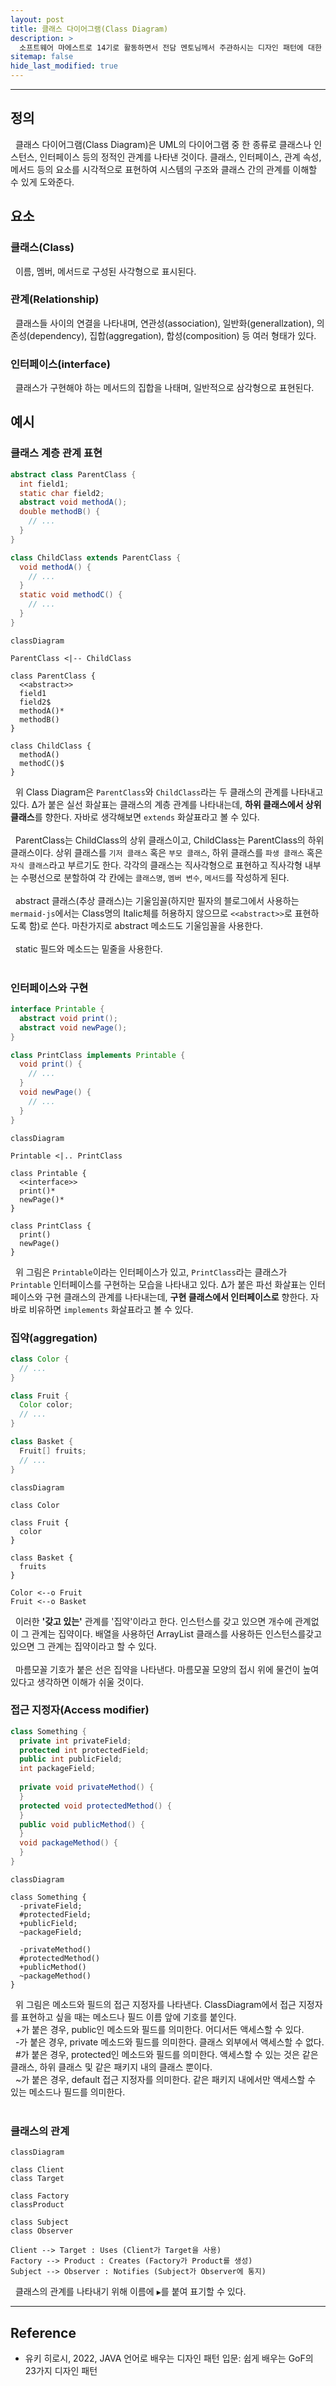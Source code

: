 ```yaml
---
layout: post
title: 클래스 다이어그램(Class Diagram)
description: >
  소프트웨어 마에스트로 14기로 활동하면서 전담 멘토님께서 주관하시는 디자인 패턴에 대한 스터디에 참여하게 되었고, 도서 및 스터디를 통해 얻은 지식들을 공유하고자 게시글을 작성하게 되었다.
sitemap: false
hide_last_modified: true
---
```


---

## 정의

&nbsp; 클래스 다이어그램(Class Diagram)은 UML의 다이어그램 중 한 종류로 클래스나 인스턴스, 인터페이스 등의 정적인 관계를 나타낸 것이다. 클래스, 인터페이스, 관계 속성, 메서드 등의 요소를 시각적으로 표현하여 시스템의 구조와 클래스 간의 관계를 이해할 수 있게 도와준다.

## 요소

### 클래스(Class)

&nbsp; 이름, 멤버, 메서드로 구성된 사각형으로 표시된다.

### 관계(Relationship)

&nbsp; 클래스들 사이의 연결을 나타내며, 연관성(association), 일반화(generallzation), 의존성(dependency), 집합(aggregation), 합성(composition) 등 여러 형태가 있다.

### 인터페이스(interface)

&nbsp; 클래스가 구현해야 하는 메서드의 집합을 나태며, 일반적으로 삼각형으로 표현된다.

## 예시

### 클래스 계층 관계 표현

```java
abstract class ParentClass {
  int field1;
  static char field2;
  abstract void methodA();
  double methodB() {
    // ...
  }
}

class ChildClass extends ParentClass {
  void methodA() {
    // ...
  }
  static void methodC() {
    // ...
  }
}
```

```mermaid
classDiagram

ParentClass <|-- ChildClass

class ParentClass {
  <<abstract>>
  field1
  field2$
  methodA()*
  methodB()
}

class ChildClass {
  methodA()
  methodC()$
}
```

&nbsp; 위 Class Diagram은 `ParentClass`와 `ChildClass`라는 두 클래스의 관계를 나타내고 있다. Δ가 붙은 실선 화살표는 클래스의 계층 관계를 나타내는데, **하위 클래스에서 상위 클래스**를 향한다. 자바로 생각해보면 `extends` 화살표라고 볼 수 있다.<br><br>
&nbsp; ParentClass는 ChildClass의 상위 클래스이고, ChildClass는 ParentClass의 하위 클래스이다. 상위 클래스를 `기저 클래스` 혹은 `부모 클래스`, 하위 클래스를 `파생 클래스` 혹은 `자식 클래스`라고 부르기도 한다. 각각의 클래스는 직사각형으로 표현하고 직사각형 내부는 수평선으로 분할하여 각 칸에는 `클래스명`, `멤버 변수`, `메서드`를 작성하게 된다.<br><br>
&nbsp; abstract 클래스(추상 클래스)는 기울임꼴(하지만 필자의 블로그에서 사용하는 `mermaid-js`에서는 Class명의 Italic체를 허용하지 않으므로 `<<abstract>>`로 표현하도록 함)로 쓴다. 마찬가지로 abstract 메소드도 기울임꼴을 사용한다.<br><br>
&nbsp; static 필드와 메소드는 밑줄을 사용한다.<br><br>

### 인터페이스와 구현

```java
interface Printable {
  abstract void print();
  abstract void newPage();
}

class PrintClass implements Printable {
  void print() {
    // ...
  }
  void newPage() {
    // ...
  }
}
```

```mermaid
classDiagram

Printable <|.. PrintClass

class Printable {
  <<interface>>
  print()*
  newPage()*
}

class PrintClass {
  print()
  newPage()
}

```

&nbsp; 위 그림은 `Printable`이라는 인터페이스가 있고, `PrintClass`라는 클래스가 `Printable` 인터페이스를 구현하는 모습을 나타내고 있다. Δ가 붙은 파선 화살표는 인터페이스와 구현 클래스의 관계를 나타내는데, **구현 클래스에서 인터페이스로** 향한다. 자바로 비유하면 `implements` 화살표라고 볼 수 있다.

### 집약(aggregation)

```java
class Color {
  // ...
}

class Fruit {
  Color color;
  // ...
}

class Basket {
  Fruit[] fruits;
  // ...
}
```

```mermaid
classDiagram

class Color

class Fruit {
  color
}

class Basket {
  fruits
}

Color <--o Fruit
Fruit <--o Basket
```

&nbsp; 이러한 **'갖고 있는'** 관계를 '집약'이라고 한다. 인스턴스를 갖고 있으면 개수에 관계없이 그 관계는 집약이다. 배열을 사용하던 ArrayList 클래스를 사용하든 인스턴스를갖고 있으면 그 관계는 집약이라고 할 수 있다.<br><br>
&nbsp; 마름모꼴 기호가 붙은 선은 집약을 나타낸다. 마름모꼴 모양의 접시 위에 물건이 높여 있다고 생각하면 이해가 쉬울 것이다.

### 접근 지정자(Access modifier)

```java
class Something {
  private int privateField;
  protected int protectedField;
  public int publicField;
  int packageField;
  
  private void privateMethod() {
  }
  protected void protectedMethod() {
  }
  public void publicMethod() {
  }
  void packageMethod() {
  }
}
```

```mermaid
classDiagram

class Something {
  -privateField;
  #protectedField;
  +publicField;
  ~packageField;
  
  -privateMethod()
  #protectedMethod()
  +publicMethod()
  ~packageMethod()
}
```

&nbsp; 위 그림은 메소드와 필드의 접근 지정자를 나타낸다. ClassDiagram에서 접근 지정자를 표현하고 싶을 때는 메소드나 필드 이름 앞에 기호를 붙인다.<br>
&nbsp; +가 붙은 경우, public인 메소드와 필드를 의미한다. 어디서든 액세스할 수 있다.<br>
&nbsp; -가 붙은 경우, private 메소드와 필드를 의미한다. 클래스 외부에서 액세스할 수 없다.<br>
&nbsp; #가 붙은 경우, protected인 메소드와 필드를 의미한다. 액세스할 수 있는 것은 같은 클래스, 하위 클래스 및 같은 패키지 내의 클래스 뿐이다.<br>
&nbsp; ~가 붙은 경우, default 접근 지정자를 의미한다. 같은 패키지 내에서만 액세스할 수 있는 메소드나 필드를 의미한다.<br><br>

### 클래스의 관계

```mermaid
classDiagram

class Client
class Target

class Factory
classProduct

class Subject
class Observer

Client --> Target : Uses (Client가 Target을 사용)
Factory --> Product : Creates (Factory가 Product를 생성)
Subject --> Observer : Notifies (Subject가 Observer에 통지)
```

&nbsp; 클래스의 관계를 나타내기 위해 이름에 `▶`를 붙여 표기할 수 있다.

---

## Reference

- 유키 히로시, 2022, JAVA 언어로 배우는 디자인 패턴 입문: 쉽게 배우는 GoF의 23가지 디자인 패턴

